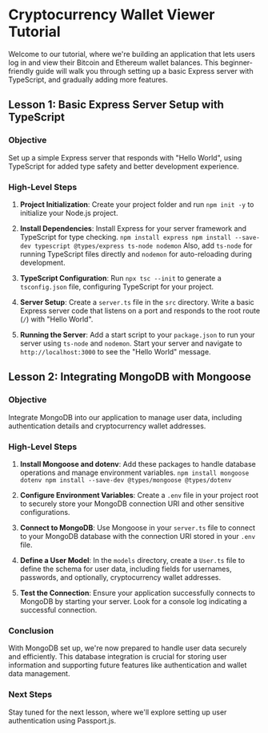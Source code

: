 # Cryptocurrency Wallet Viewer Tutorial

Welcome to our tutorial, where we're building an application that lets users log in and view their Bitcoin and Ethereum wallet balances. This beginner-friendly guide will walk you through setting up a basic Express server with TypeScript, and gradually adding more features.

## Lesson 1: Basic Express Server Setup with TypeScript

### Objective

Set up a simple Express server that responds with "Hello World", using TypeScript for added type safety and better development experience.

### High-Level Steps

1. **Project Initialization**: Create your project folder and run `npm init -y` to initialize your Node.js project.

2. **Install Dependencies**: Install Express for your server framework and TypeScript for type checking. `npm install express
npm install --save-dev typescript @types/express ts-node nodemon` Also, add `ts-node` for running TypeScript files directly and `nodemon` for auto-reloading during development.

3. **TypeScript Configuration**: Run `npx tsc --init` to generate a `tsconfig.json` file, configuring TypeScript for your project.

4. **Server Setup**: Create a `server.ts` file in the `src` directory. Write a basic Express server code that listens on a port and responds to the root route (`/`) with "Hello World".

5. **Running the Server**: Add a start script to your `package.json` to run your server using `ts-node` and `nodemon`. Start your server and navigate to `http://localhost:3000` to see the "Hello World" message.

## Lesson 2: Integrating MongoDB with Mongoose

### Objective

Integrate MongoDB into our application to manage user data, including authentication details and cryptocurrency wallet addresses.

### High-Level Steps

1. **Install Mongoose and dotenv**: Add these packages to handle database operations and manage environment variables. `npm install mongoose dotenv
npm install --save-dev @types/mongoose @types/dotenv`

2. **Configure Environment Variables**: Create a `.env` file in your project root to securely store your MongoDB connection URI and other sensitive configurations.

3. **Connect to MongoDB**: Use Mongoose in your `server.ts` file to connect to your MongoDB database with the connection URI stored in your `.env` file.

4. **Define a User Model**: In the `models` directory, create a `User.ts` file to define the schema for user data, including fields for usernames, passwords, and optionally, cryptocurrency wallet addresses.

5. **Test the Connection**: Ensure your application successfully connects to MongoDB by starting your server. Look for a console log indicating a successful connection.

### Conclusion

With MongoDB set up, we're now prepared to handle user data securely and efficiently. This database integration is crucial for storing user information and supporting future features like authentication and wallet data management.

### Next Steps

Stay tuned for the next lesson, where we'll explore setting up user authentication using Passport.js.
